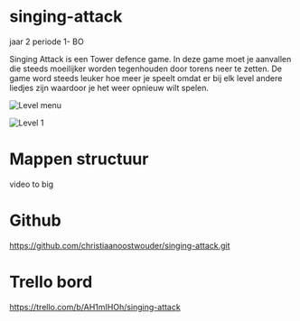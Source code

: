 # singing-attack
jaar 2 periode 1- BO

Singing Attack is een Tower defence game.
In deze game moet je aanvallen die steeds moeilijker worden tegenhouden door torens neer te zetten.
De game word steeds leuker hoe meer je speelt omdat er bij elk level andere liedjes zijn waardoor je het weer opnieuw wilt spelen.

![Level menu](https://github.com/christiaanoostwouder/singing-attack/assets/117080893/eb0446ad-ed37-4ffe-be93-3b710ef35618)

![Level 1](https://github.com/christiaanoostwouder/singing-attack/assets/117080893/f2f87f3a-6d44-450b-8c41-6abd91e43f75)

# Mappen structuur
 video to big

# Github
https://github.com/christiaanoostwouder/singing-attack.git

# Trello bord
https://trello.com/b/AH1mIHOh/singing-attack
